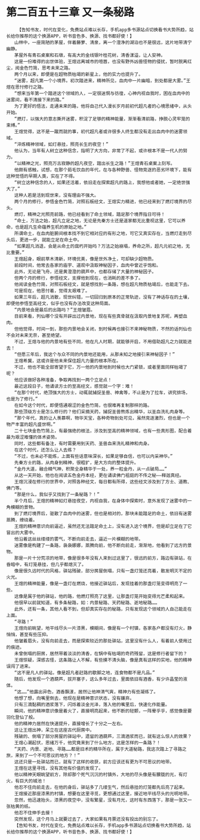 # 第二百五十三章 又一条秘路
        【告知书友，时代在变化，免费站点难以长存，手机app多书源站点切换看书大势所趋，站长给你推荐的这个换源APP，听书音色多、换源、找书都好使！】
       山林中，一座简陋的茅屋，伴着藤萝、清泉，离一个澄净的湖泊也不是很远，这片地带清宁幽静。
       茅屋外有青石桌案和石墩，有高大的金线银叶桂花树，清香漾溢，让人安神。
       这是一份难得的出世体验，王煊远离城市的喧嚣，也没有野外凶兽怪物的侵扰，暂时脱离红尘，阅金色竹简，思考未来之路。
       两个月以来，即便是在超物质枯竭的新星上，他的实力也提升了。
       “迷雾，超凡第一个小境界。初次踏进来，精神所见，血肉中一片幽暗，到处都是大雾。”王煊在思忖修行之路。
       “想来当年第一个踏进这个领域的人，一定很迷惘与彷徨，心神内视自我时，困在血肉中的迷雾间，看不清接下来的路。”
       为了更好的悟法，走通未来的路，他将自己代入漫长岁月前初代超凡者的心境思绪中，从头开始。
       “燃灯，以强大的意志撕开迷雾，积淀了足够的精神能量，渐渐看清前路，挣脱心灵牢笼的束缚。”
       王煊觉得，这不是一蹴而就的事，初代超凡者或许很多人终生都没有走出血肉中的迷雾领域。
       “淬炼精神领域，如灯悬挂，照亮长生的夜空！”
       他认为，当年有人树立这种信念，指明了大方向，非常了不起，或许根本不是一代人的努力。
       “以精神之光，照亮万古寂静的超凡夜空，踏出长生之路！”王煊青石桌案上刻写。
       他颇有感触，试想，在那个茹毛饮血的年代，在与各种野兽、怪物竞逐的恶劣环境下，能有这种觉悟的早期人类，实在了不得。
       “树立这种信念的人，如果还活着，依旧走在探索超凡的路上，我想他或者她，一定绝世强大了。”
       这种人若是活到现世来，没有理由不强大。
       两个月的修行，参悟金色竹简，对照石板经文，王煊实力精进，他已经来到了燃灯境界的尽头。
       燃灯，精神之光照亮前路，他已经看到了命土领域，踏足那个境界指日可待！
       “命土，万法之始，超凡立足之地，无论是先秦方士还是道家都无比重视这里，它可以养命，也是超凡生命蕴养生机的原始之地。”
       所谓命土，在血肉脏腑间根本找不到它相对应的有形之地，可它又真实存在，当燃灯走到尽头后，更进一步，就能立足在命土中。
       “如果超凡消退，会是从命土的腐朽开始吗？万法之始崩塌，养命之所，超凡元初之地，无比重要。”
       王煊起身，眼前草木清新，环境优美，像是世外净土，可却缺少超物质。
       前段时间，他常去各家的庙宇、道观中汲取神秘因子，血肉中曾近乎饱和。
       此外，无论是飞舟，还是黄澄澄的葫芦中，也都存储了大量的神秘因子。
       但两个月的修行，参悟经文，支撑他到现在，也消耗的差不多了。
       他阅读金色竹简，对照石板经文，就是想找到一条路，想在超凡物质枯竭后，也能走下去。
       可是现在，他思忖着，觉得太艰难了。
       如果三年后，超凡消散，现世纠错，一切回归到原本的正常轨迹，没有了神话存在的土壤，即便他参悟至高经文，似乎也没有办法改变这种局面。
       “内景地会是最后的出路吗？”王煊皱眉。
       目前来看，列仙哪个没有开辟出过内景地，现在有些真骨就在汲取内景地复苏呢，再塑血肉。
       但他觉得，时间一到，那些内景地会关闭，到时候再也接引不来神秘物质，不然的话列仙也不会对未来无奈，甚至绝望。
       不过，王煊与他的内景地有些不同，他在凡人时期，就能够开启，不用借助超凡之力就能进去！
       “但愿三年后，我这个与众不同的内景地还能用，从那未知之地接引来神秘因子！”
       王煊希冀，这或许是他未来保住超凡力量的根本所在。
       不过，他也不能全部寄望于它，万一他的内景地到时候也大门紧锁，或者里面同样枯竭了呢？
       他应该做好各种准备，争取再找到一两个立足点！
       最近这段日子，他诵读方士的至高经文，感觉就一个字：难！
       “在那个时代，绝顶强大的方士，动辄就捕捉圣兽、神禽等，不止是为了拉车，讲究排场，也是为了修行。”
       在如今这个时代，即便悟通艰涩的金色竹简，也很难再复制那样的路。
       那些顶级方士是怎么修行的？他们采摘天药，捕捉圣兽熬炼出精华，以圣血洗礼肉身等。
       “那个年代，真的让人羡慕啊，物华天宝，各种奇物到处可见，虽然竞逐激烈，但也是一个物产丰富的超凡盛世啊。”
       二十七块金色竹简上，有最强绝的根法，涉及到至高的精神领域，也有一些真形图，配合着最为艰涩难懂的体术姿势。
       同时，这些都有备注，有时需要用到天药、圣兽血来洗礼精神和肉身。
       在这个时代，还怎么让人去练？
       “不过，也未必不能练，上面有些话意味深长，如果足够自信，也可以内采神华。”
       先秦方士的路，从肉身到精神，很粗犷，是大方向的整体提升。
       “金丹大道，融合精气神，积聚全身精华于一处，养一粒金丹，从一点破局……”
       从这一天开始，他也在阅读五色金丹本经，更在诵读佛门祖庭的不传之秘——释迦真经。
       王煊沉浸在修行的世界中，对照各种经文，每日都有所得，这些经文涉及到了方士、道教、佛门等。
       “那是什么，我似乎又找到了一条秘路？！”
       半个月后，王煊的精神如灯悬挂夜空，内视自我，在身体中探索时，意外发现了迷雾中的一角模糊的景物。
       到了燃灯境界后，驱散了血肉中的迷雾，但也是相对的，那块未能踏足的命土，依旧有迷雾蒸腾，缭绕着。
       王煊的精神意识向前逼近，虽然还无法踏足命土上，没有进入这个境界，但是却立足在了它冒出的大雾中。
       他沿着这丝丝缕缕的雾气，不断向前走去，逼近一片模糊的地带。
       迷雾像是构建了一条路，袅袅娜娜，蒸腾向前，他不断向前走，渐渐地，他看到了远方的景物。
       那是一片十分荒凉的地带，像是很多年没有人来到过这里了，很远的前方，路边有驿站，在昏暗中，有灯笼悬挂，但几乎都熄灭了。
       像是很久远时代的风格，驿站残破，部分房屋倒塌，只有一盏灯笼还亮着，散发明灭不定的火光。
       王煊的精神能量，像是一盏灯在燃烧，他接近驿站后，发现挂着的那盏灯笼变得明亮了一些。
       这像是属于他的驿站，他的路，他燃灯照亮了这里，让那盏灯笼开始变得光芒柔和起来。
       他很早以前就知道，有多条秘路，如：内景秘路、天药秘路、逝地秘路……
       此外，还有一条，其他人看不到，但却真实存在的秘路，只有发现这个领域的人自己能走在上面。
       “寻路！”
       王煊向前眺望，地平线尽头一片漆黑，模糊间，像是有一个村镇，各家各户都没有灯火，静悄悄，甚至有些压抑。
       他皱着眉头，没有向前走去，而是探索较近的那处驿站，这里没有什么人，有着前人使用过的痕迹。
       未曾倒塌的厨房，居然带着淡淡的清香，在锅中有枯竭的奇药残留，这是修行者留下的？
       王煊惊疑，深感古怪，这条路让人不解，有些摸不清头脑，像是真有这样的实地，他的精神误闯了进来。
       “这不是凡人的驿站，像是超凡者赶路的歇脚之地，连食物都不是凡品。”
       随后，他发现一个酒葫芦，拔开塞子，这么多年过去，里面依旧有酒香，有少许晶莹的液体。
       “这……”他露出异色，酒香飘漾，居然让他神清气爽，精神力有些凝练了。
       他想了想，向嘴里倒去，他现在是精神意识状态，没有嫌弃。
       只有三滴黏稠的酒浆落下，闪烁着淡金光泽，落入他的嘴里后，快速化作能量。
       瞬间，他的精神意识像是着火了，直接明亮起来，他不断的轻颤，一阵晕乎乎，感觉像是要羽化登仙了般。
       他的精神力居然在快速提升，直接增长了十分之一左右。
       这让王煊出神，呆立在这座古代厨房中。
       残破的、倒塌了部分房屋的驿站中，遗留的酒葫芦，三滴酒浆而已，就有这么惊人的效果？
       王煊心潮起伏，思绪万千，他究竟来到了什么地方，这是怎样的一条路？！
       “天药、内景、逝地、寻路……都是旧术的精华所在，属于大道秘路，我这次踏上了寻路之旅，来到了一个不可思议的地方？！”
       这还只是一处驿站而已，就有了这样的收获，前方应该还有更为不可思议的地带。
       王煊在这里寻找，没有其他有价值的发现了。
       他以精神天眼眺望前方，除却那个死气沉沉的村镇外，大地的尽头像是有朦胧的光，有灯火，有巨大的城池！
       他忍不住向前走去，在他的身后，驿站多了几缕生气，然后悬挂的灯笼都先后亮了起来。
       王煊接近那座漆黑的村镇，想要在这里寻觅，更想通过这里，接近地平线尽头的光明地带。
       忽然，他迅速抬头，漆黑的夜空中，没有繁星，没有月光，这时有东西落下，那是一张又一张枯黄的纸。
       他忍不住伸手去接！
       突然发现，这个月马上就要过去了，大家如果有月票还没有投出的别忘了。
       【告知书友，时代在变化，免费站点难以长存，手机app多书源站点切换看书大势所趋，站长给你推荐的这个换源APP，听书音色多、换源、找书都好使！】
